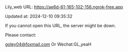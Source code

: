 Lily_web URL: https://ae6d-61-165-102-156.ngrok-free.app

Updated at: 2024-12-10 09:35:32

If you cannot open this URL, the server might be down.

Please contact: 

goley04@foxmail.com Or Wechat:GL_yeaH
